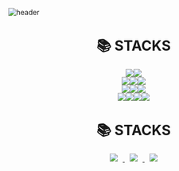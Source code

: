 ![header](https://capsule-render.vercel.app/api?type=wave&color=auto&height=300&section=header&text=Hello%20duk%20👋&fontSize=90)


<div align=center><h1>📚 STACKS</h1></div>

<div align=center>
<img src="https://img.shields.io/badge/JAVA-007396?style=for-the-badge&logo=java&logoColor=white"><img src="https://img.shields.io/badge/Spring-6DB33F?style=for-the-badge&logo=Spring&logoColor=white"><br>
<img src="https://img.shields.io/badge/oracle-F80000?style=for-the-badge&logo=oracle&logoColor=white"><img src="https://img.shields.io/badge/mysql-4479A1?style=for-the-badge&logo=mysql&logoColor=white"><img src="https://img.shields.io/badge/mariaDB-003545?style=for-the-badge&logo=mariaDB&logoColor=white"><br>
<img src="https://img.shields.io/badge/javascript-F7DF1E?style=for-the-badge&logo=javascript&logoColor=black"><img src="https://img.shields.io/badge/html-E34F26?style=for-the-badge&logo=html5&logoColor=white"><img src="https://img.shields.io/badge/css-1572B6?style=for-the-badge&logo=css3&logoColor=white"><br>
<img src="https://img.shields.io/badge/github-181717?style=for-the-badge&logo=github&logoColor=white"><img src="https://img.shields.io/badge/linux-FCC624?style=for-the-badge&logo=linux&logoColor=black"><img src="https://img.shields.io/badge/aws-232F3E?style=for-the-badge&logo=aws&logoColor=white"><img src="https://img.shields.io/badge/apache tomcat-F8DC75?style=for-the-badge&logo=apachetomcat&logoColor=white"><br>
</div>

<div align=center><h1>📚 STACKS</h1></div>

<div align=center>
<a href="https://dukkoong.tistory.com/">
    <img 
        src="http://img.shields.io/badge/-Tech%20Blog-655ced?style=flat&logo=github&link=https://dukkoong.tistory.com/"
        style="height : auto; margin-left : 10px; margin-right : 10px;"/>
</a> <a href="https://instagram.com/duk_koong">
    <img 
        src="http://img.shields.io/badge/-Instagram-black?style=flat&logo=Instagram&link=https://instagram.com/duk_koong/"
        style="height : auto; margin-left : 10px; margin-right : 10px;"/>
</a> <a href="mailto:dukkoong@gmail.com">
    <img 
        src="https://img.shields.io/badge/Gmail-d14836?style=flat-square&logo=Gmail&logoColor=white&link=mailto:dukkoong@gmail.com"
        style="height : auto; margin-left : 10px; margin-right : 10px;"/>
</a>
</div>
